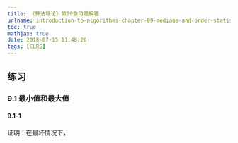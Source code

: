 ```yaml
---
title: 《算法导论》第09章习题解答
urlname: introduction-to-algorithms-chapter-09-medians-and-order-statistics-solutions
toc: true
mathjax: true
date: 2018-07-15 11:48:26
tags: [CLRS]
---
```


## 练习

### 9.1 最小值和最大值

#### 9.1-1

证明：在最坏情况下，
